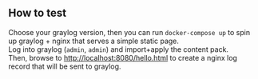 ## How to test
Choose your graylog version, then you can run `docker-compose up` to spin up graylog + nginx that serves a simple static page.  
Log into graylog (`admin`, `admin`) and import+apply the content pack.  
Then, browse to [http://localhost:8080/hello.html](http://localhost:8080/a.html) to create a nginx log record that will be sent to graylog.
